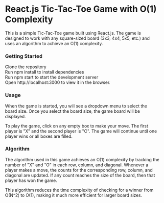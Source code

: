 # React.js Tic-Tac-Toe Game with O(1) Complexity

This is a simple Tic-Tac-Toe game built using React.js. The game is designed to work with any square-sized board (3x3, 4x4, 5x5, etc.) and uses an algorithm to achieve an O(1) complexity.

### Getting Started
Clone the repository<br />
Run npm install to install dependencies<br />
Run npm start to start the development server<br />
Open http://localhost:3000 to view it in the browser.

### Usage
When the game is started, you will see a dropdown menu to select the board size. Once you select the board size, the game board will be displayed.

To play the game, click on any empty box to make your move. The first player is "X" and the second player is "O". The game will continue until one player wins or all boxes are filled.

### Algorithm
The algorithm used in this game achieves an O(1) complexity by tracking the number of "X" and "O" in each row, column, and diagonal. Whenever a player makes a move, the counts for the corresponding row, column, and diagonal are updated. If any count reaches the size of the board, then that player has won the game.

This algorithm reduces the time complexity of checking for a winner from O(N^2) to O(1), making it much more efficient for larger board sizes.
